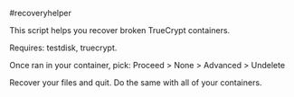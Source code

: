 #recoveryhelper

This script helps you recover broken TrueCrypt containers.

Requires: testdisk, truecrypt.

Once ran in your container, pick: Proceed > None > Advanced > Undelete

Recover your files and quit. Do the same with all of your containers.
